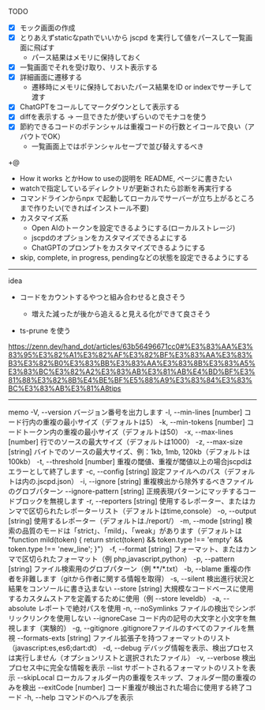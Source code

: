 TODO
- [x] モック画面の作成
- [x] とりあえずstaticなpathでいいから jscpd を実行して値をパースして一覧画面に飛ばす
  - パース結果はメモリに保持しておく
- [x] 一覧画面でそれを受け取り、リスト表示する
- [x] 詳細画面に遷移する
  - 遷移時にメモリに保持しておいたパース結果をID or indexでサーチして渡す
- [x] ChatGPTをコールしてマークダウンとして表示する
- [x] diffを表示する -> 一旦できたが使いずらいのでモナコを使う
- [x] 節約できるコードのポテンシャルは重複コードの行数とイコールで良い（アバウトでOK）
  - 一覧画面上ではポテンシャルセーブで並び替えするべき

+@
- How it works とかHow to useの説明を README, ページに書きたい
- watchで指定しているディレクトリが更新されたら診断を再実行する
- コマンドラインからnpx で起動してローカルでサーバーが立ち上がるところまで作りたい(できればインストール不要)
- カスタマイズ系
  - Open AIのトークンを設定できるようにする(ローカルストレージ)
  - jscpdのオプションをカスタマイズできるよにする
  - ChatGPTのプロンプトをカスタマイズできるようにする
- skip, complete, in progress, pendingなどの状態を設定できるようにする

---

idea

- コードをカウントするやつと組み合わせると良さそう
  - 増えた減ったが後から追えると見える化ができて良さそう

- ts-prune を使う

https://zenn.dev/hand_dot/articles/63b56496671cc0#%E3%83%AA%E3%83%95%E3%82%A1%E3%82%AF%E3%82%BF%E3%83%AA%E3%83%B3%E3%82%B0%E3%83%BB%E3%83%AA%E3%83%8B%E3%83%A5%E3%83%BC%E3%82%A2%E3%83%AB%E3%81%AB%E4%BD%BF%E3%81%88%E3%82%8B%E4%BE%BF%E5%88%A9%E3%83%84%E3%83%BC%E3%83%AB%E3%81%A8tips

---

memo
-V, --version バージョン番号を出力します
-l, --min-lines [number] コード行内の重複の最小サイズ（デフォルトは5）
-k, --min-tokens [number] コードトークン内の重複の最小サイズ（デフォルトは50）
-x, --max-lines [number] 行でのソースの最大サイズ（デフォルトは1000）
-z, --max-size [string] バイトでのソースの最大サイズ、例：1kb, 1mb, 120kb（デフォルトは100kb）
-t, --threshold [number] 重複の閾値、重複が閾値以上の場合jscpdはエラーとして終了します
-c, --config [string] 設定ファイルへのパス（デフォルトは<path>内の.jscpd.json）
-i, --ignore [string] 重複検出から除外するべきファイルのグロブパターン
--ignore-pattern [string] 正規表現パターンにマッチするコードブロックを無視します
-r, --reporters [string] 使用するレポーター、またはカンマで区切られたレポーターリスト（デフォルトはtime,console）
-o, --output [string] 使用するレポーター（デフォルトは./report/）
-m, --mode [string] 検索の品質のモードは「strict」、「mild」、「weak」があります（デフォルトは "function mild(token) {
return strict(token) && token.type !== 'empty' && token.type !== 'new_line';
}"）
-f, --format [string] フォーマット、またはカンマで区切られたフォーマット（例 php,javascript,python）
-p, --pattern [string] ファイル検索用のグロブパターン（例 **/*.txt）
-b, --blame 重複の作者を非難します（gitから作者に関する情報を取得）
-s, --silent 検出進行状況と結果をコンソールに書き込まない
--store [string] 大規模なコードベースに使用するカスタムストアを定義するために使用（例 --store leveldb）
-a, --absolute レポートで絶対パスを使用
-n, --noSymlinks ファイルの検出でシンボリックリンクを使用しない
--ignoreCase コード内の記号の大文字と小文字を無視します（実験的）
-g, --gitignore .gitignoreファイルのすべてのファイルを無視
--formats-exts [string] ファイル拡張子を持つフォーマットのリスト（javascript:es,es6;dart:dt）
-d, --debug デバッグ情報を表示、検出プロセスは実行しません（オプションリストと選択されたファイル）
-v, --verbose 検出プロセス中に完全な情報を表示
--list サポートされるフォーマットのリストを表示
--skipLocal ローカルフォルダー内の重複をスキップ、フォルダー間の重複のみを検出
--exitCode [number] コード重複が検出された場合に使用する終了コード
-h, --help コマンドのヘルプを表示